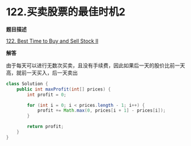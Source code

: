 # 122.买卖股票的最佳时机2

**题目描述**

[122. Best Time to Buy and Sell Stock II](https://leetcode.com/problems/best-time-to-buy-and-sell-stock-ii/)

**解答**

由于每天可以进行无数次买卖，且没有手续费，因此如果后一天的股价比前一天高，就前一天买入，后一天卖出

```java
class Solution {
    public int maxProfit(int[] prices) {
        int profit = 0;

        for (int i = 0; i < prices.length - 1; i++) {
            profit += Math.max(0, prices[i + 1] - prices[i]);
        }

        return profit;
    }
}
```